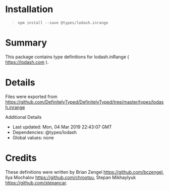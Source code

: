 # Installation
> `npm install --save @types/lodash.inrange`

# Summary
This package contains type definitions for lodash.inRange ( https://lodash.com ).

# Details
Files were exported from https://github.com/DefinitelyTyped/DefinitelyTyped/tree/master/types/lodash.inrange

Additional Details
 * Last updated: Mon, 04 Mar 2019 22:43:07 GMT
 * Dependencies: @types/lodash
 * Global values: none

# Credits
These definitions were written by Brian Zengel <https://github.com/bczengel>, Ilya Mochalov <https://github.com/chrootsu>, Stepan Mikhaylyuk <https://github.com/stepancar>.
